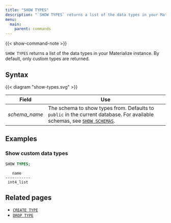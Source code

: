 ```yaml
---
title: "SHOW TYPES"
description: "`SHOW TYPES` returns a list of the data types in your Materialize instance."
menu:
  main:
    parent: commands
---
```


{{< show-command-note >}}

`SHOW TYPES` returns a list of the data types in your Materialize instance. By default, only custom types are returned.

## Syntax

{{< diagram "show-types.svg" >}}

Field | Use
------|-----
_schema&lowbar;name_ | The schema to show types from. Defaults to `public` in the current database. For available schemas, see [`SHOW SCHEMAS`](../show-schemas).


## Examples

### Show custom data types

```sql
SHOW TYPES;
```
```
   name
-----------
 int4_list
```

## Related pages

* [`CREATE TYPE`](../create-type)
* [`DROP TYPE`](../drop-type)
